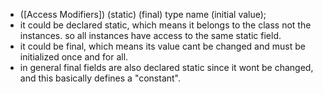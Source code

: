 - ([Access Modifiers]) (static) (final) type name (initial value);
- it could be declared static, which means it belongs to the class not the instances. so all instances have access to the same static field.
- it could be final, which means its value cant be changed and must be initialized once and for all.
- in general final fields are also declared static since it wont be changed, and this basically defines a "constant".